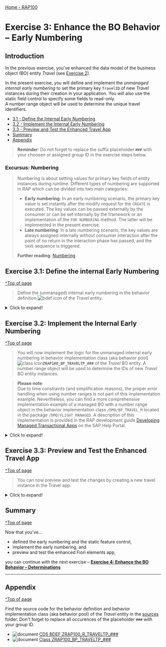 [Home - RAP100](../../#exercises)

# Exercise 3: Enhance the BO Behavior – Early Numbering  

## Introduction 

In the previous exercise, you've enhanced the data model of the business object (BO) entity _Travel_ (see [Exercise 2](../ex2/readme.md)).

In the present exercise, you will define and implement the _unmanaged internal early numbering_ to set the primary key `TravelID` of new _Travel_ instances during their creation in your application. You will also use the static field control to specify some fields to read-only.    
A number range object will be used to determine the unique travel identifiers.
 
- [3.1 - Define the Internal Early Numbering](#exercise-31-define-the-internal-early-numbering)
- [3.2 - Implement the Internal Early Numbering](#exercise-32-implement-the-internal-early-numbering)
- [3.3 - Preview and Test the Enhanced Travel App](#exercise-33-preview-and-test-the-enhanced-travel-app)
- [Summary](#summary)  
- [Appendix](#appendix)  

> **Reminder**: Do not forget to replace the suffix placeholder **`###`** with your choosen or assigned group ID in the exercise steps below. 

### Excursus: Numbering  

> Numbering is about setting values for primary key fields of entity instances during runtime. Different types of numbering are supported in RAP which can be divided into two main categories: 
> - **Early numbering**: In an early numbering scenario, the primary key value is set instantly after the modify request for the `CREATE` is executed. The key values can be passed externally by the consumer or can be set internally by the framework or an implementation of the `FOR NUMBERING` method. The latter will be implemented in the present exercise.
> - **Late numbering**: In a late numbering scenario, the key values are always assigned internally without consumer interaction after the point of no return in the interaction phase has passed, and the `SAVE` sequence is triggered. 
> 
> **Further reading**: [Numbering](https://help.sap.com/viewer/923180ddb98240829d935862025004d6/Cloud/en-US/d85aec25222145f0b0cbbe8b02db51f0.html)

## Exercise 3.1: Define the internal Early Numbering 
[^Top of page](#)

> Define the (unmanaged) internal early numbering in the behavior definition ![bdef icon](images/adt_bdef.png) of the _Travel_ entity.

 <details>
  <summary>Click to expand!</summary>

1. Open the behavior definiton ![bdef icon](images/adt_bdef.png)**`ZRAP100_R_TravelTP_###`** of the _Travel_ entity.

2. Specify the statement provided below just after the statement `authorization master( global )`, just before the opening curly bracket `{` as shown on the screenshot. 

   ```ABAP
   early numbering
   ```

   The warning message _`Early Numbering for CREATE ZRAP100_R_TRAVELTP_### is not implemented`_ is now displayed for the statement **`create;`**.   
   You can hover the yellow underlined statement to display the message or have a look at the **Problems** view.        
   
   You can ignore it for now. You will handle it later.    

   <!-- ![Travel BO Behavior Definition](images/new7.png) -->
   <img src="images/new7.png" alt="BO Behavior Definition" width="60%">
   
3. Specify the field **`TravelID`** as read-only field since it will be set at runtime by the internal early numbering. 
   
   > **Info**: The **static field control** is used to restrict properties of particular fields. 
   
   For that, replace the statement   
 
   ```ABAP
   field ( mandatory : create )
   TravelID;
   ```
   
   with the code snippet provided below in the behavior definition as shown on the screenshot.  
  
   ```ABAP
   field ( readonly : update )
   TravelID;
   ```
  
   You can use the **ABAP Pretty Printer** function (**Shift+F1**) to format the source code.  
   
   <!-- ![Travel BO Behavior Definition](images/field.png) -->
   <img src="images/field.png" alt="Travel BO Behavior Definition" width="60%"> 
         
   As you can seen in the behavior definition, the administrative fields `CreatedAt`, `CreatedBy`, `LocalLastChangedAt`, `LastChangedAt`, and `LastChangedBy` have been set to read-only during the service generation. Their values are automatically set by the ABAP runtime thanks to element annotations specified in the base CDS view entity ![ddls icon](images/adt_ddls.png)`ZRAP100_R_Travel_###`.  
   
4. Save ![save icon](images/adt_save.png) and activate ![activate icon](images/adt_activate.png) the changes.
   
5. To complete the definition, you need to declare the required method in behavior implementation class. You can use the ADT Quick Fix to do that.
     
   Set the cursor on the statement **`create;`** and press **Ctrl+1** to open the **Quick Assist** view. 
   
   Select the entry **`Add earlynumbering method for create of entity zrap100_i_travel_### in local handler ...`** from the dialog to add the `FOR NUMBERING` method **`earlynumbering_create`** to the local handler class **`lcl_handler`** of the behavior pool ![class icon](images/adt_class.png)**`ZRAP100_BP_TRAVELTP_###`**.
         
   <!-- ![Travel BO Behavior Definition](images/create.png) -->
   <img src="images/create.png" alt="Travel BO Behavior Definition" width="60%">  
   
   The behavior implementation class ![class icon](images/adt_class.png)**`ZRAP100_BP_TRAVEL_###`** will be enhanced appropriately.
   
   You are through with the definition of the early numbering and can now go ahead and implement its logic.     

6. Save ![save icon](images/adt_save.png) and activate ![activate icon](images/adt_activate.png) the changes.

</details>

## Exercise 3.2: Implement the Internal Early Numbering 
[^Top of page](#)

> You will now implement the logic for the unmanaged internal early numbering in behavior implementation class (aka behavior pool) ![class icon](images/adt_class.png)**`ZRAP100_BP_TRAVELTP_###`** of the _Travel_ BO entity. A number range object will be used to determine the IDs of new _Travel_ BO entity instances.

> **Please note**:  
> Due to time constraints (and simplification reasons), the proper error handling when using number ranges is not part of this implementation example. 
> Nevertheless, you can find a more comprehensive implementation example of a managed BO with a number range object in the behavior implementation class `/DMO/BP_TRAVEL_M` located in the package `/DMO/FLIGHT_MANAGED`. A description of this implementation is provided in the RAP development guide [Developing Managed Transactional Apps](https://help.sap.com/viewer/923180ddb98240829d935862025004d6/Cloud/en-US/b5bba99612cf4637a8b72a3fc82c22d9.html) on the SAP Help Portal.

 <details>
  <summary>Click to expand!</summary>
   
1. Check the method interface of the method **`earlynumbering_create`** in the declaration part of the local handler class `lcl_handler`.  
   
   For that, set the cursor on the method name and press **F2** to open the **ABAP Element Info** view and examine the full method interface, for example, the importing and changing parameters. You can navigate to the different (derived) types.
  
   ![Travel BO Behavior Pool](images/new10.png)
   
   
   > Signature of the `FOR NUMBERING` method for managed BOs:
   > - `IMPORTING`parameter **`entities`** - includes all entities for which keys must be assigned 
   > - Implicit `CHANGING` parameters (return paramters):   
   >    - **`mapped`** - used to provide the consumer with ID mapping information 
   >    - **`failed`** - used for identifying the data set where an error occurred   
   >    - **`reported`** - used to return messages in case of failure.     
   >
   > **Further reading**: [Implicit Response Parameters](https://help.sap.com/viewer/fc4c71aa50014fd1b43721701471913d/202110.000/en-US/aceaf8453d4b4e628aa29aa7dfd7d948.html)               
  
2. Now go ahead and implement the method **`earlynumbering_create`** in the implementation part of the implementation class.
   
   First, it must be ensured that the imported _Travel_ entity instances do not yet have an ID set. This must especially be checked when the BO is draft-enabled. 
   
   For that, remove all instances with a non-initial **`TravelID`** from the imported parameter **`entities`** which contains all _Travel_ entities for which a key must be assigned. Insert the code snippet provided below into the method implementation and replace all occurrences of the placeholder `###` with your group ID.

   ```ABAP
    DATA:
      entity           TYPE STRUCTURE FOR CREATE ZRAP100_R_TravelTP_###,
      travel_id_max    TYPE /dmo/travel_id,
      " change to abap_false if you get the ABAP Runtime error 'BEHAVIOR_ILLEGAL_STATEMENT'
      use_number_range TYPE abap_bool VALUE abap_true.

    "Ensure Travel ID is not set yet (idempotent)- must be checked when BO is draft-enabled
    LOOP AT entities INTO entity WHERE TravelID IS NOT INITIAL.
      APPEND CORRESPONDING #( entity ) TO mapped-travel.
    ENDLOOP.

    DATA(entities_wo_travelid) = entities.
    "Remove the entries with an existing Travel ID
    DELETE entities_wo_travelid WHERE TravelID IS NOT INITIAL.
   ```
 
   ![Travel BO Behavior Pool](images/new11.png)
   
3. Use the Number Range API to retrieve the set of available numbers, based on entries in **`entities_wo_travelid`** and determine the first available travel ID. 

   The number range object **`/DMO/TRV_M`** of the _ABAP Flight Reference Scenario_ (located in the package `/DMO/FLIGHT_REUSE`) is used in the example implementation provided below.

   > **Please note**: All participants are using the same number range object **`/DMO/TRV_M`**, therefore, the assigned Travel ID will not be gap-free.
   
   For that, enhance the method implementation with the provided code snippet as shown on the screenshot below. As already mentioned, the error handling is kept to the minimum here.

   ```ABAP 
     IF use_number_range = abap_true.
      "Get numbers
      TRY.
          cl_numberrange_runtime=>number_get(
            EXPORTING
              nr_range_nr       = '01'
              object            = '/DMO/TRV_M'
              quantity          = CONV #( lines( entities_wo_travelid ) )
            IMPORTING
              number            = DATA(number_range_key)
              returncode        = DATA(number_range_return_code)
              returned_quantity = DATA(number_range_returned_quantity)
          ).
        CATCH cx_number_ranges INTO DATA(lx_number_ranges).
          LOOP AT entities_wo_travelid INTO entity.
            APPEND VALUE #(  %cid      = entity-%cid
                             %key      = entity-%key
                             %is_draft = entity-%is_draft
                             %msg      = lx_number_ranges
                          ) TO reported-travel.
            APPEND VALUE #(  %cid      = entity-%cid
                             %key      = entity-%key
                             %is_draft = entity-%is_draft
                          ) TO failed-travel.
          ENDLOOP.
          EXIT.
      ENDTRY.

      "determine the first free travel ID from the number range
      travel_id_max = number_range_key - number_range_returned_quantity.
    ELSE.
      "determine the first free travel ID without number range
      "Get max travel ID from active table
      SELECT SINGLE FROM zrap100_atrav### FIELDS MAX( travel_id ) AS travelID INTO @travel_id_max.
      "Get max travel ID from draft table
      SELECT SINGLE FROM zrap100_dtrav### FIELDS MAX( travelid ) INTO @DATA(max_travelid_draft).
      IF max_travelid_draft > travel_id_max.
        travel_id_max = max_travelid_draft.
      ENDIF.
    ENDIF.
 
   ```
   
   ![Travel BO Behavior Pool](images/new12.png)
 

> ⚠ If you get the following error message:  
> **ABAP Runtime error 'BEHAVIOR_ILLEGAL_STATEMENT'**    
> then change the value of the variable `use_number_range` to `abap_false`.   
> `use_number_range TYPE abap_bool VALUE abap_true.`     
 
4. Set the Travel ID for new _Travel_ instances without identifier.
   
   Enhance the method implementation with the following code snippet as shown on the screenshot below.

   ```ABAP 
    "Set Travel ID for new instances w/o ID
    LOOP AT entities_wo_travelid INTO entity.
      travel_id_max += 1.
      entity-TravelID = travel_id_max.

      APPEND VALUE #( %cid      = entity-%cid
                      %key      = entity-%key
                      %is_draft = entity-%is_draft
                    ) TO mapped-travel.
    ENDLOOP.  
   ```

   Remember to regularly use the **ABAP Pretty Printer** function (**Shift+F1**) to format your source code.
   
   ![Travel BO Behavior Pool](images/new13.png)

5. Save ![save icon](images/adt_save.png) and activate ![activate icon](images/adt_activate.png) the changes.

</details>

## Exercise 3.3: Preview and Test the Enhanced Travel App 
[^Top of page](#)

> You can now preview and test the changes by creating a new travel instance in the Travel app.

 <details>
  <summary>Click to expand!</summary>

1. Refresh your application in the browser using **F5** if the browser is still open -   
   or go to your service binding ![srvb icon](images/adt_srvb.png)**`ZRAP100_UI_TRAVEL_O4_###`** and start the Fiori elements App preview for the **`Travel`** entity set.

2. Create a new _Travel_ instance. 

   ![Travel App Preview](images/preview2.png)  

   No dialog for manually entering a Travel ID should be displayed now. The Travel ID will be assigned automatically by the logic you just implemented.   

   ![Travel App Preview](images/preview3.png)  

</details>


## Summary
[^Top of page](#)

Now that you've... 
- defined the early numbering and the static feature control, 
- implement the early numbering, and
- preview and test the enhanced Fiori elements app,

you can continue with the next exercise – **[Exercise 4: Enhance the BO Behavior – Determinations](../ex4/readme.md)**

---

## Appendix
[^Top of page](#)

Find the source code for the behavior definition and behavior implementation class (aka behavior pool) of the _Travel_ entity in the [sources](sources) folder. Don't forget to replace all occurences of the placeholder `###` with your group ID.

- ![document](images/doc.png) [CDS BDEF ZRAP100_R_TRAVELTP_###](sources/EX3_BDEF_ZRAP100_R_TRAVELTP.txt)
- ![document](images/doc.png) [Class ZRAP100_BP_TRAVELTP_###](sources/EX3_CLASS_ZRAP100_BP_TRAVELTP.txt)
